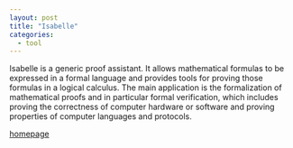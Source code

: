 ```yaml
---
layout: post
title: "Isabelle"
categories:
  - tool
---
```


Isabelle is a generic proof assistant. It allows mathematical formulas to be expressed in a formal language and provides tools for proving those formulas in a logical calculus. The main application is the formalization of mathematical proofs and in particular formal verification, which includes proving the correctness of computer hardware or software and proving properties of computer languages and protocols.

[homepage](https://isabelle.in.tum.de)